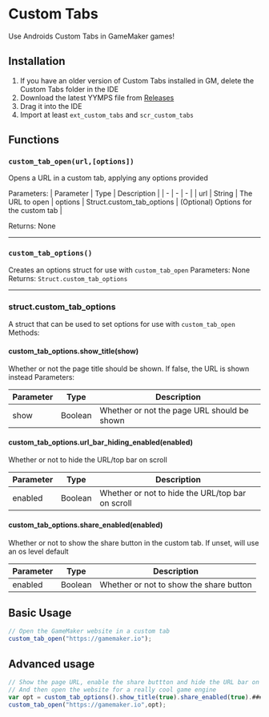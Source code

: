 # Custom Tabs
Use Androids Custom Tabs in GameMaker games!

## Installation
1. If you have an older version of Custom Tabs installed in GM, delete the Custom Tabs folder in the IDE
2. Download the latest YYMPS file from [Releases](https://github.com/Sidorakh/custom-tabs/releases)
3. Drag it into the IDE
4. Import at least `ext_custom_tabs` and `scr_custom_tabs`

## Functions

### `custom_tab_open(url,[options])`
Opens a URL in a custom tab, applying any options provided

Parameters:
| Parameter | Type | Description |
|  - | - | - |
| url | String | The URL to open |
options | Struct.custom_tab_options | (Optional) Options for the custom tab |

Returns: None

---
### `custom_tab_options()`
Creates an options struct for use with `custom_tab_open`
Parameters: None
Returns: `Struct.custom_tab_options`

---

### struct.custom_tab_options
A struct that can be used to set options for use with `custom_tab_open`
Methods:
#### custom_tab_options.show_title(show)
Whether or not the page title should be shown. If false, the URL is shown instead
Parameters: 

| Parameter | Type | Description
| - | - | - |
show | Boolean | Whether or not the page URL should be shown

#### custom_tab_options.url_bar_hiding_enabled(enabled)
Whether or not to hide the URL/top bar on scroll

| Parameter | Type | Description |
| - | - | - |
| enabled | Boolean | Whether or not to hide the URL/top bar on scroll | 

#### custom_tab_options.share_enabled(enabled)
Whether or not to show the share button in the custom tab. If unset, will use an os level default

| Parameter | Type | Description |
| - | - | - |
| enabled | Boolean | Whether or not to show the share button |





## Basic Usage
```js
// Open the GameMaker website in a custom tab
custom_tab_open("https://gamemaker.io");
```

## Advanced usage
```js
// Show the page URL, enable the share buttton and hide the URL bar on scroll
// And then open the website for a really cool game engine
var opt = custom_tab_options().show_title(true).share_enabled(true).#### url_bar_hiding_enabled(true);
custom_tab_open("https://gamemaker.io",opt);


```
